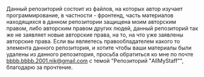 Данный репозиторий состоит из файлов, на которых автор изучает программирование, в частности - фронтенд, часть материалов находящихся в данном репозитории защищена моим авторским правом, либо авторским правом других людей, данный репозиторий так же не заявляет новые авторские права, на то, на что уже заявлены авторские права. Если вы являетесь правообладателем какого то элемента данного репозитория, и хотите чтобы ваши материалы были удалены из данного репозитория, просьба обратиться ко мне по почте bbbb.bbbb.2001.nik@gmail.com с темой "Репозиторий "AllMyStaff"", благодарю за прочтение.
